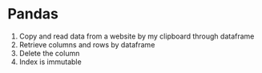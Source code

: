 # Pandas
  1. Copy and read data from a website by my clipboard through dataframe
  2. Retrieve columns and rows by dataframe
  3. Delete the column
  4. Index is immutable
